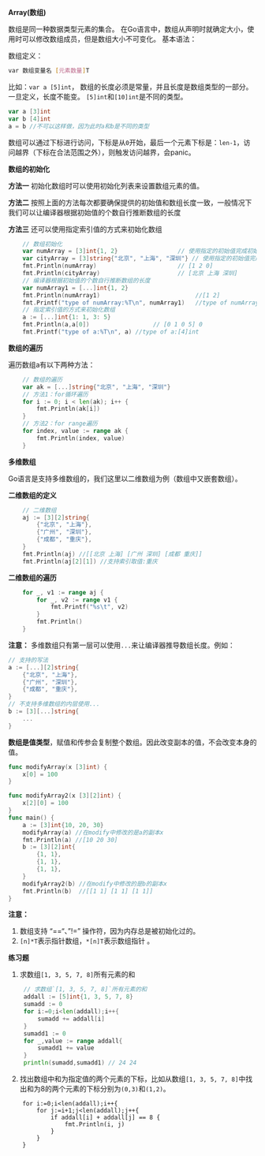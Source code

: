 **Array(数组)**

数组是同一种数据类型元素的集合。 在Go语言中，数组从声明时就确定大小，使用时可以修改数组成员，但是数组大小不可变化。 基本语法：

数组定义：

```bash
var 数组变量名 [元素数量]T
```

比如：`var a [5]int`， 数组的长度必须是常量，并且长度是数组类型的一部分。一旦定义，长度不能变。 `[5]int`和`[10]int`是不同的类型。

```go
var a [3]int
var b [4]int
a = b //不可以这样做，因为此时a和b是不同的类型
```

数组可以通过下标进行访问，下标是从`0`开始，最后一个元素下标是：`len-1`，访问越界（下标在合法范围之外），则触发访问越界，会panic。

**数组的初始化**

**方法一** 初始化数组时可以使用初始化列表来设置数组元素的值。

**方法二** 按照上面的方法每次都要确保提供的初始值和数组长度一致，一般情况下我们可以让编译器根据初始值的个数自行推断数组的长度

**方法三** 还可以使用指定索引值的方式来初始化数组

```go
	// 数组初始化
	var numArray = [3]int{1, 2}                 // 使用指定的初始值完成初始化
	var cityArray = [3]string{"北京", "上海", "深圳"} // 使用指定的初始值完成初始化
	fmt.Println(numArray)                       // [1 2 0]
	fmt.Println(cityArray)                      // [北京 上海 深圳]
	// 编译器根据初始值的个数自行推断数组的长度
	var numArray1 = [...]int{1, 2}
	fmt.Println(numArray1)                           //[1 2]
	fmt.Printf("type of numArray:%T\n", numArray1)   //type of numArray:[2]int
	// 指定索引值的方式来初始化数组
	a := [...]int{1: 1, 3: 5}
	fmt.Println(a,a[0])                  // [0 1 0 5] 0
	fmt.Printf("type of a:%T\n", a) //type of a:[4]int
```

**数组的遍历**

遍历数组a有以下两种方法：

```go
	// 数组的遍历
	var ak = [...]string{"北京", "上海", "深圳"}
	// 方法1：for循环遍历
	for i := 0; i < len(ak); i++ {
		fmt.Println(ak[i])
	}
	// 方法2：for range遍历
	for index, value := range ak {
		fmt.Println(index, value)
	}

```

**多维数组**

Go语言是支持多维数组的，我们这里以二维数组为例（数组中又嵌套数组）。

**二维数组的定义**

```go
	// 二维数组
	aj := [3][2]string{
		{"北京", "上海"},
		{"广州", "深圳"},
		{"成都", "重庆"},
	}
	fmt.Println(aj) //[[北京 上海] [广州 深圳] [成都 重庆]]
	fmt.Println(aj[2][1]) //支持索引取值:重庆
```

**二维数组的遍历**

```go
	for _, v1 := range aj {
		for _, v2 := range v1 {
			fmt.Printf("%s\t", v2)
		}
		fmt.Println()
	}
```

**注意：** 多维数组只有第一层可以使用`...`来让编译器推导数组长度。例如：

```go
// 支持的写法
a := [...][2]string{
	{"北京", "上海"},
	{"广州", "深圳"},
	{"成都", "重庆"},
}
// 不支持多维数组的内层使用...
b := [3][...]string{
	...
}
```

**数组是值类型**，赋值和传参会复制整个数组。因此改变副本的值，不会改变本身的值。

```go
func modifyArray(x [3]int) {
	x[0] = 100
}

func modifyArray2(x [3][2]int) {
	x[2][0] = 100
}
func main() {
	a := [3]int{10, 20, 30}
	modifyArray(a) //在modify中修改的是a的副本x
	fmt.Println(a) //[10 20 30]
	b := [3][2]int{
		{1, 1},
		{1, 1},
		{1, 1},
	}
	modifyArray2(b) //在modify中修改的是b的副本x
	fmt.Println(b)  //[[1 1] [1 1] [1 1]]
}
```

**注意：**

1. 数组支持 “==“、”!=” 操作符，因为内存总是被初始化过的。
2. `[n]*T`表示指针数组，`*[n]T`表示数组指针 。

**练习题**

1. 求数组`[1, 3, 5, 7, 8]`所有元素的和

   ```go
   	// 求数组`[1, 3, 5, 7, 8]`所有元素的和
   	addall := [5]int{1, 3, 5, 7, 8}
   	sumadd := 0
   	for i:=0;i<len(addall);i++{
   		sumadd += addall[i]
   	}
   	sumadd1 := 0
   	for _,value := range addall{
   		sumadd1 += value
   	}
   	println(sumadd,sumadd1) // 24 24
   ```

   

2. 找出数组中和为指定值的两个元素的下标，比如从数组`[1, 3, 5, 7, 8]`中找出和为8的两个元素的下标分别为`(0,3)`和`(1,2)`。

```
	for i:=0;i<len(addall);i++{
		for j:=i+1;j<len(addall);j++{
			if addall[i] + addall[j] == 8 {
				fmt.Println(i, j)
			}
		}
	}
```

